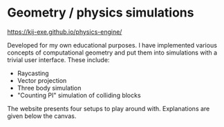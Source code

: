 # Geometry / physics simulations
https://kij-exe.github.io/physics-engine/

Developed for my own educational purposes. I have implemented various concepts of computational geometry and put them into simulations with a trivial user interface.
These include:
- Raycasting
- Vector projection
- Three body simulation
- "Counting PI" simulation of colliding blocks

The website presents four setups to play around with. Explanations are given below the canvas.
